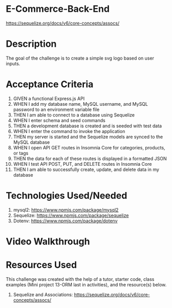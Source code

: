 # E-Commerce-Back-End
https://sequelize.org/docs/v6/core-concepts/assocs/ 


# Description 
The goal of the challenge is to create a simple svg logo based on user inputs. 

# Acceptance Criteria 
 1. GIVEN a functional Express.js API
 2. WHEN I add my database name, MySQL username, and MySQL password to an environment variable file
 3. THEN I am able to connect to a database using Sequelize
 4. WHEN I enter schema and seed commands
 5. THEN a development database is created and is seeded with test data
 6. WHEN I enter the command to invoke the application
 7. THEN my server is started and the Sequelize models are synced to the MySQL database
 8. WHEN I open API GET routes in Insomnia Core for categories, products, or tags
 9. THEN the data for each of these routes is displayed in a formatted JSON
 10. WHEN I test API POST, PUT, and DELETE routes in Insomnia Core
 11. THEN I am able to successfully create, update, and delete data in my database

# Technologies Used/Needed 
 1. mysql2: https://www.npmjs.com/package/mysql2
 2. Sequelize: https://www.npmjs.com/package/sequelize
 3. Dotenv: https://www.npmjs.com/package/dotenv 

# Video Walkthrough 


# Resources Used
This challenge was created with the help of a tutor, starter code, class examples (Mini project 13-ORM last in activities), and the resource(s) below.  

 1. Sequelize and Associations: https://sequelize.org/docs/v6/core-concepts/assocs/

